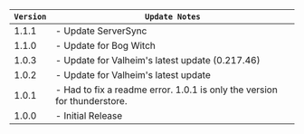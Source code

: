| `Version` | `Update Notes`                                                           |
|-----------|--------------------------------------------------------------------------|
| 1.1.1     | - Update ServerSync                                                      |
| 1.1.0     | - Update for Bog Witch                                                   |
| 1.0.3     | - Update for Valheim's latest update (0.217.46)                          |
| 1.0.2     | - Update for Valheim's latest update                                     |
| 1.0.1     | - Had to fix a readme error. 1.0.1 is only the version for thunderstore. |
| 1.0.0     | - Initial Release                                                        |